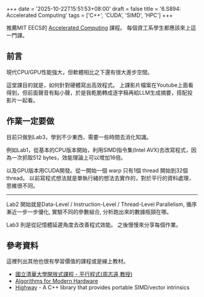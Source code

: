 +++
date = '2025-10-22T15:51:53+08:00'
draft = false
title = '6.S894: Accelerated Computing'
tags = ['C++', 'CUDA', 'SIMD', 'HPC']
+++

推薦MIT EECS的 [Accelerated Computing](https://accelerated-computing.academy/fall25/) 課程。
每個資工系學生都應該來上這一門課。

<!--more-->

## 前言

現代CPU/GPU性能強大，但軟體相比之下還有很大進步空間。

這堂課目的就是，如何針對硬體寫出高效程式。
上課影片檔案在Youtube上面看得到，但前面聲音有點小聲，於是我乾脆轉成逐字稿再給LLM生成摘要，搭配投影片一起看。

## 作業一定要做

目前只做到Lab3，學到不少東西，需要一些時間去消化知識。

例如Lab1，從基本的CPU版本開始，利用SIMD指令集(Intel AVX)去改寫程式，因為一次抓取512 bytes，效能理論上可以增加16倍。

以及GPU版本用CUDA開發。從一開始一個 warp 只有1個 thread 開始到32個 thread。
以前寫程式想法就是單執行緒的想法去實作的，對於平行的資料處理，思維很不同。

---
Lab2 開始就是Data-Level / Instruction-Level / Thread-Level Parallelism, 循序漸近一步一步優化, 實驗不同的參數組合, 分析跑出來的數據瓶頸在哪。

Lab3 則是從記憶體延遲角度去改善程式效能。
之後慢慢來分享每個作業。

## 參考資料

這裡列出其他也很有學習價值的課程或是線上教材。

- [國立清華大學開放式課程 - 平行程式(周志遠 教授)](https://ocw.nthu.edu.tw/ocw/index.php?page=course&cid=231&)
- [Algorithms for Modern Hardware](https://en.algorithmica.org/hpc/)
- [Highway](https://github.com/google/highway) - A C++ library that provides portable SIMD/vector intrinsics



